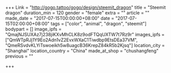 +++
Link = "http://gogo.tattoo/gogo/design/steemit_dragon"
title = "Steemit dragon"
duration_min = 120
gender = "female"
extra = ""
article = ""
made_date = "2017-07-15T00:00:00+08:00"
date = "2017-07-15T02:00:00+08:00"
tags = ["color", "animal", "dragon", "steemit"]
bodypart = []
image_ipfs = "QmajNJSUXAz7j238jiKXvMhCLK8z9odFTQqUXTW7t7Rz9r"
images_ipfs = ["QmWTpRJj1Y9Eo2Adn1vZ2EvxWXaC1Tiwdbp9EtsDEa37VM", "QmeRSvdvKLYiTswoeikh5w8uagcB36KrepZ84kR5b2Kjsq"]
location_city = "Shanghai"
location_country = "China"
made_at_shop = "chushangfeng"
previous = ""

+++
